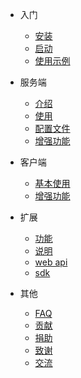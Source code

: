 * 入门
  * [安装](install.md)
  * [启动](run.md)
  * [使用示例](example.md)
* 服务端 
  * [介绍](introduction.md)
  * [使用](nps_use.md)
  * [配置文件](server_config.md)
  * [增强功能](nps_extend.md)

* 客户端

  * [基本使用](use.md)
  * [增强功能](npc_extend.md)

* 扩展

  * [功能](feature.md)
  * [说明](description.md)
  * [web api](api.md)
  * [sdk](npc_sdk.md)

* 其他

  * [FAQ](faq.md)
  * [贡献](contribute.md)
  * [捐助](donate.md)
  * [致谢](thanks.md)
  * [交流](discuss.md)
